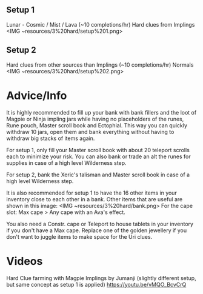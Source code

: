 ## Setup 1
Lunar - Cosmic / Mist / Lava (~10 completions/hr)
Hard clues from Implings
<IMG ~resources/3%20hard/setup%201.png>

## Setup 2
Hard clues from other sources than Implings (~10 completions/hr)
Normals
<IMG ~resources/3%20hard/setup%202.png>

# Advice/Info
It is highly recommended to fill up your bank with bank fillers and the loot of Magpie or Ninja impling jars while having no placeholders of the runes, Rune pouch, Master scroll book and Ectophial. This way you can quickly withdraw 10 jars, open them and bank everything without having to withdraw big stacks of items again.

For setup 1, only fill your Master scroll book with about 20 teleport scrolls each to minimize your risk. You can also bank or trade an alt the runes for supplies in case of a high level Wilderness step.

For setup 2, bank the Xeric's talisman and Master scroll book in case of a high level Wilderness step.

It is also recommended for setup 1 to have the 16 other items in your inventory close to each other in a bank. Other items that are useful are shown in this image:
<IMG ~resources/3%20hard/bank.png>
For the cape slot: Max cape > Any cape with an Ava's effect.

You also need a Constr. cape or Teleport to house tablets in your inventory if you don't have a Max cape. Replace one of the golden jewellery if you don't want to juggle items to make space for the Uri clues.

# Videos
Hard Clue farming with Magpie Implings by Jumanji (slightly different setup, but same concept as setup 1 is applied)
https://youtu.be/vMQO_BcvCrQ
